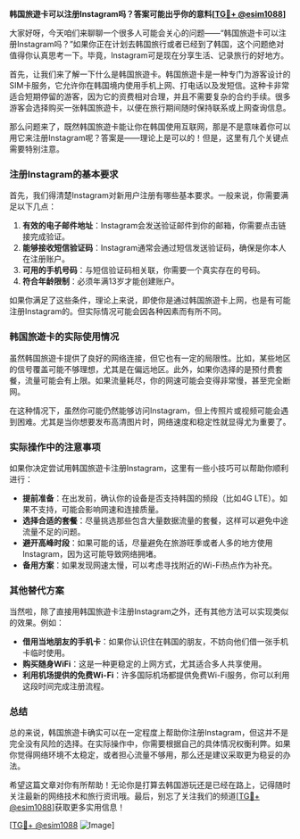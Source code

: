**韩国旅遊卡可以注册Instagram吗？答案可能出乎你的意料[[TG💪+ @esim1088](https://t.me/s/esim1088)]**

大家好呀，今天咱们来聊聊一个很多人可能会关心的问题——“韩国旅遊卡可以注册Instagram吗？”如果你正在计划去韩国旅行或者已经到了韩国，这个问题绝对值得你认真思考一下。毕竟，Instagram可是现在分享生活、记录旅行的好地方。

首先，让我们来了解一下什么是韩国旅遊卡。韩国旅遊卡是一种专门为游客设计的SIM卡服务，它允许你在韩国境内使用手机上网、打电话以及发短信。这种卡非常适合短期停留的游客，因为它的资费相对合理，并且不需要复杂的合约手续。很多游客会选择购买一张韩国旅遊卡，以便在旅行期间随时保持联系或上网查询信息。

那么问题来了，既然韩国旅遊卡能让你在韩国使用互联网，那是不是意味着你可以用它来注册Instagram呢？答案是——理论上是可以的！但是，这里有几个关键点需要特别注意。

### 注册Instagram的基本要求

首先，我们得清楚Instagram对新用户注册有哪些基本要求。一般来说，你需要满足以下几点：

1. **有效的电子邮件地址**：Instagram会发送验证邮件到你的邮箱，你需要点击链接完成验证。
2. **能够接收短信验证码**：Instagram通常会通过短信发送验证码，确保是你本人在注册账户。
3. **可用的手机号码**：与短信验证码相关联，你需要一个真实存在的号码。
4. **符合年龄限制**：必须年满13岁才能创建账户。

如果你满足了这些条件，理论上来说，即使你是通过韩国旅遊卡上网，也是有可能注册Instagram的。但实际情况可能会因各种因素而有所不同。

### 韩国旅遊卡的实际使用情况

虽然韩国旅遊卡提供了良好的网络连接，但它也有一定的局限性。比如，某些地区的信号覆盖可能不够理想，尤其是在偏远地区。此外，如果你选择的是预付费套餐，流量可能会有上限。如果流量耗尽，你的网速可能会变得非常慢，甚至完全断网。

在这种情况下，虽然你可能仍然能够访问Instagram，但上传照片或视频可能会遇到困难。尤其是当你想要发布高清图片时，网络速度和稳定性就显得尤为重要了。

### 实际操作中的注意事项

如果你决定尝试用韩国旅遊卡注册Instagram，这里有一些小技巧可以帮助你顺利进行：

- **提前准备**：在出发前，确认你的设备是否支持韩国的频段（比如4G LTE）。如果不支持，可能会影响网速和连接质量。
- **选择合适的套餐**：尽量挑选那些包含大量数据流量的套餐，这样可以避免中途流量不足的问题。
- **避开高峰时段**：如果可能的话，尽量避免在旅游旺季或者人多的地方使用Instagram，因为这可能导致网络拥堵。
- **备用方案**：如果发现网速太慢，可以考虑寻找附近的Wi-Fi热点作为补充。

### 其他替代方案

当然啦，除了直接用韩国旅遊卡注册Instagram之外，还有其他方法可以实现类似的效果。例如：

- **借用当地朋友的手机卡**：如果你认识住在韩国的朋友，不妨向他们借一张手机卡临时使用。
- **购买随身WiFi**：这是一种更稳定的上网方式，尤其适合多人共享使用。
- **利用机场提供的免费Wi-Fi**：许多国际机场都提供免费Wi-Fi服务，你可以利用这段时间完成注册流程。

### 总结

总的来说，韩国旅遊卡确实可以在一定程度上帮助你注册Instagram，但这并不是完全没有风险的选择。在实际操作中，你需要根据自己的具体情况权衡利弊。如果你觉得网络环境不太稳定，或者担心流量不够用，那么还是建议采取更为稳妥的办法。

希望这篇文章对你有所帮助！无论你是打算去韩国游玩还是已经在路上，记得随时关注最新的网络技术和旅行资讯哦。最后，别忘了关注我们的频道[[TG💪+ @esim1088](https://t.me/s/esim1088)]获取更多实用信息！

[[TG💪+ @esim1088](https://t.me/s/esim1088) ![Image](https://i.postimg.cc/4NQfJmqS/Snipaste-2025-05-13-00-14-12.png)]